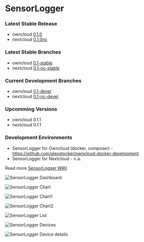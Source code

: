 # SensorLogger

### Latest Stable Release
- owncloud [0.1.0](https://github.com/alexstocker/sensorlogger/releases/tag/0.1.0)
- nextcloud [0.1.0nc](https://github.com/alexstocker/sensorlogger/releases/tag/0.1.0nc)

### Latest Stable Branches
- owncloud [0.1-stable](https://github.com/alexstocker/sensorlogger/tree/0.1-stable)
- nextcloud [0.1-nc-stable](https://github.com/alexstocker/sensorlogger/tree/0.1-nc-stable)

### Current Development Branches
- owncloud [0.1-devel](https://github.com/alexstocker/sensorlogger/tree/0.1-devel)
- nextcloud [0.1-nc-devel](https://github.com/alexstocker/sensorlogger/tree/0.1-nc-devel)

### Upcomming Versions
- owncloud 0.1.1
- nextcloud 0.1.1

### Development Environments
- SensorLogger for Owncloud (docker, composer) - https://github.com/alexstocker/owncloud-docker-development
- SensorLogger for Nextcloud - n.a.

Read more [SensorLogger WIKI](https://github.com/alexstocker/sensorlogger/wiki/)

![SensorLogger Dashboard](https://www.html5live.at/wp-content/uploads/2018/05/sensorlogger_oc_dashboard_widget_livedata_001.png)

![SensorLogger Chart](http://www.html5live.at/wp-content/uploads/2017/03/sensorlogger_chart_0.png)

![SensorLogger Chart1](http://www.html5live.at/wp-content/uploads/2017/03/sensorlogger_chart_1.png)

![SensorLogger Chart2](http://www.html5live.at/wp-content/uploads/2017/03/sensorlogger_chart_2.png)

![SensorLogger List](http://www.html5live.at/wp-content/uploads/2017/03/sensorlogger_list-1.png)

![SensorLogger Devices](http://www.html5live.at/wp-content/uploads/2017/03/sensorlogger_devices-1.png)

![SensorLogger Device details](http://www.html5live.at/wp-content/uploads/2017/03/sensorlogger_deviceDetails_edit.png)
